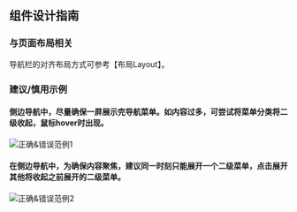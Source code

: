 ## 组件设计指南


### 与页面布局相关

导航栏的对齐布局方式可参考【布局Layout】。





### 建议/慎用示例

#### 侧边导航中，尽量确保一屏展示完导航菜单。如内容过多，可尝试将菜单分类将二级收起，鼠标hover时出现。

![正确&错误范例1](https://tdesign.gtimg.com/site/design/images/正确&错误范例1-1824651.jpg)



#### 在侧边导航中，为确保内容聚焦，建议同一时刻只能展开一个二级菜单，点击展开其他将收起之前展开的二级菜单。

![正确&错误范例2](https://tdesign.gtimg.com/site/design/images/正确&错误范例2-1824666.jpg)